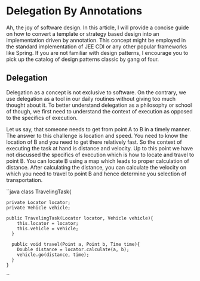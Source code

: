 # Delegation By Annotations

Ah, the joy of software design. In this article, I will provide a concise guide on how to convert a template or strategy based design into an implementation driven by annotation. This concept might be employed in the standard implementation of JEE CDI or any other popular frameworks like Spring. If you are not familiar with design patterns, I encourage you to pick up the catalog of design patterns classic by gang of four.

## Delegation

Delegation as a concept is not exclusive to software. On the contrary, we use delegation as a tool in our daily routines without giving too much thought about it. To better understand delegation as a philosophy or school of though, we first need to understand the context of execution as opposed to the specifics of execution. 

Let us say, that someone needs to get from point A to B in a timely manner. The answer to this challenge is location and speed. You need to know the location of B and you need to get there relatively fast. So the context of executing the task at hand is distance and velocity. Up to this point we have not discussed the specifics of execution which is how to locate and travel to point B. You can locate B using a map which leads to proper calculation of distance. After calculating the distance, you can calculate the velocity on which you need to travel to point B and hence determine you selection of transportation.

``java
class TravelingTask{

    private Locator locator;
    private Vehicle vehicle; 

    public TravelingTask(Locator locator, Vehicle vehicle){
        this.locator = locator;
        this.vehicle = vehicle;
      } 

      public void travel(Point a, Point b, Time time){
        Double distance = locator.calculate(a, b);
        vehicle.go(distance, time);
      }
    }
``
